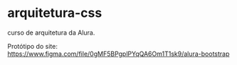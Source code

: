# arquitetura-css

curso de arquitetura da Alura.

Protótipo do site: <https://www.figma.com/file/0gMF5BPgplPYqQA6Om1T1sk9/alura-bootstrap>
